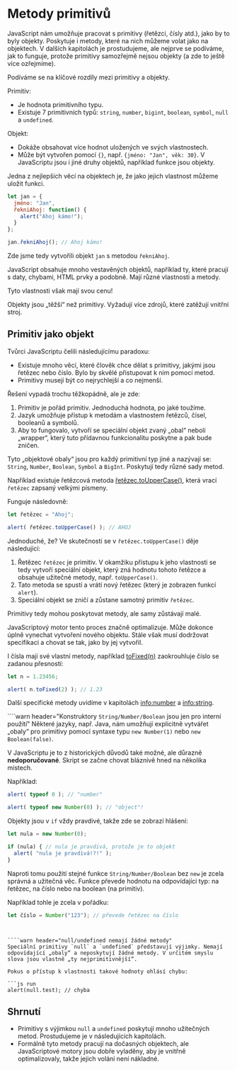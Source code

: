 # Metody primitivů

JavaScript nám umožňuje pracovat s primitivy (řetězci, čísly atd.), jako by to byly objekty. Poskytuje i metody, které na nich můžeme volat jako na objektech. V dalších kapitolách je prostudujeme, ale nejprve se podíváme, jak to funguje, protože primitivy samozřejmě nejsou objekty (a zde to ještě více ozřejmíme).

Podíváme se na klíčové rozdíly mezi primitivy a objekty.

Primitiv:

- Je hodnota primitivního typu.
- Existuje 7 primitivních typů: `string`, `number`, `bigint`, `boolean`, `symbol`, `null` a `undefined`.

Objekt:

- Dokáže obsahovat více hodnot uložených ve svých vlastnostech.
- Může být vytvořen pomocí `{}`, např. `{jméno: "Jan", věk: 30}`. V JavaScriptu jsou i jiné druhy objektů, například funkce jsou objekty.

Jedna z nejlepších věcí na objektech je, že jako jejich vlastnost můžeme uložit funkci.

```js run
let jan = {
  jméno: "Jan",
  řekniAhoj: function() {
    alert("Ahoj kámo!");
  }
};

jan.řekniAhoj(); // Ahoj kámo!
```

Zde jsme tedy vytvořili objekt `jan` s metodou `řekniAhoj`.

JavaScript obsahuje mnoho vestavěných objektů, například ty, které pracují s daty, chybami, HTML prvky a podobně. Mají různé vlastnosti a metody.

Tyto vlastnosti však mají svou cenu!

Objekty jsou „těžší“ než primitivy. Vyžadují více zdrojů, které zatěžují vnitřní stroj.

## Primitiv jako objekt

Tvůrci JavaScriptu čelili následujícímu paradoxu:

- Existuje mnoho věcí, které člověk chce dělat s primitivy, jakými jsou řetězec nebo číslo. Bylo by skvělé přistupovat k nim pomocí metod.
- Primitivy musejí být co nejrychlejší a co nejmenší.

Řešení vypadá trochu těžkopádně, ale je zde:

1. Primitiv je pořád primitiv. Jednoduchá hodnota, po jaké toužíme.
2. Jazyk umožňuje přístup k metodám a vlastnostem řetězců, čísel, booleanů a symbolů.
3. Aby to fungovalo, vytvoří se speciální objekt zvaný „obal“ neboli „wrapper“, který tuto přídavnou funkcionalitu poskytne a pak bude zničen.

Tyto „objektové obaly“ jsou pro každý primitivní typ jiné a nazývají se: `String`, `Number`, `Boolean`, `Symbol` a `BigInt`. Poskytují tedy různé sady metod.

Například existuje řetězcová metoda [řetězec.toUpperCase()](https://developer.mozilla.org/en/docs/Web/JavaScript/Reference/Global_Objects/String/toUpperCase), která vrací `řetězec` zapsaný velkými písmeny.

Funguje následovně:

```js run
let řetězec = "Ahoj";

alert( řetězec.toUpperCase() ); // AHOJ
```

Jednoduché, že? Ve skutečnosti se v `řetězec.toUpperCase()` děje následující:

1. Řetězec `řetězec` je primitiv. V okamžiku přístupu k jeho vlastnosti se tedy vytvoří speciální objekt, který zná hodnotu tohoto řetězce a obsahuje užitečné metody, např. `toUpperCase()`.
2. Tato metoda se spustí a vrátí nový řetězec (který je zobrazen funkcí `alert`).
3. Speciální objekt se zničí a zůstane samotný primitiv `řetězec`.

Primitivy tedy mohou poskytovat metody, ale samy zůstávají malé.

JavaScriptový motor tento proces značně optimalizuje. Může dokonce úplně vynechat vytvoření nového objektu. Stále však musí dodržovat specifikaci a chovat se tak, jako by jej vytvořil.

I čísla mají své vlastní metody, například [toFixed(n)](https://developer.mozilla.org/en-US/docs/Web/JavaScript/Reference/Global_Objects/Number/toFixed) zaokrouhluje číslo se zadanou přesností:

```js run
let n = 1.23456;

alert( n.toFixed(2) ); // 1.23
```

Další specifické metody uvidíme v kapitolách <info:number> a <info:string>.


````warn header="Konstruktory `String/Number/Boolean` jsou jen pro interní použití"
Některé jazyky, např. Java, nám umožňují explicitně vytvářet „obaly“ pro primitivy pomocí syntaxe typu `new Number(1)` nebo `new Boolean(false)`.

V JavaScriptu je to z historických důvodů také možné, ale důrazně **nedoporučované**. Skript se začne chovat bláznivě hned na několika místech.

Například:

```js run
alert( typeof 0 ); // "number"

alert( typeof new Number(0) ); // "object"!
```

Objekty jsou v `if` vždy pravdivé, takže zde se zobrazí hlášení:

```js run
let nula = new Number(0);

if (nula) { // nula je pravdivá, protože je to objekt
  alert( "nula je pravdivá!?!" );
}
```

Naproti tomu použití stejné funkce `String/Number/Boolean` bez `new` je zcela správná a užitečná věc. Funkce převede hodnotu na odpovídající typ: na řetězec, na číslo nebo na boolean (na primitiv).

Například tohle je zcela v pořádku:

```js
let číslo = Number("123"); // převede řetězec na číslo
```
````


````warn header="null/undefined nemají žádné metody"
Speciální primitivy `null` a `undefined` představují výjimky. Nemají odpovídající „obaly“ a neposkytují žádné metody. V určitém smyslu slova jsou vlastně „ty nejprimitivnější“.

Pokus o přístup k vlastnosti takové hodnoty ohlásí chybu:

```js run
alert(null.test); // chyba
````

## Shrnutí

- Primitivy s výjimkou `null` a `undefined` poskytují mnoho užitečných metod. Prostudujeme je v následujících kapitolách.
- Formálně tyto metody pracují na dočasných objektech, ale JavaScriptové motory jsou dobře vyladěny, aby je vnitřně optimalizovaly, takže jejich volání není nákladné.